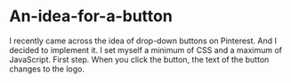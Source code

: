 # An-idea-for-a-button
I recently came across the idea of drop-down buttons on Pinterest. And I decided to implement it. I set myself a minimum of CSS and a maximum of JavaScript.
First step. When you click the button, the text of the button changes to the logo.
